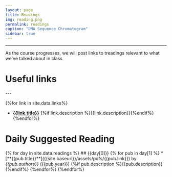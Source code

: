 ```yaml
---
layout: page
title: Readings
img: reading.png 
permalink: readings
caption: "DNA Sequence Chromatogram"
sidebar: true
---
```


---

<p> As the course progresses, we will post links to treadings relevant to what 
we've talked about in class</p>

<h1> Useful links</h1>
---

{%for link in site.data.links%}
* [**{{link.title}}**]({{link.address}}) {%if link.description %}{{link.description}}{%endif%}
{%endfor%}

<h1> Daily Suggested Reading</h1>
{% for day in site.data.readings %} 
## {{day[0]}}
{% for pub in day[1] %}
* [**{{pub.title}}**]({{site.baseurl}}/assets/pdfs/{{pub.link}}) by
  <i>{{pub.authors}}</i> ({{pub.year}}) {%if pub.description
  %}{{pub.description}}{%endif%}
{%endfor%}
{%endfor%} 



